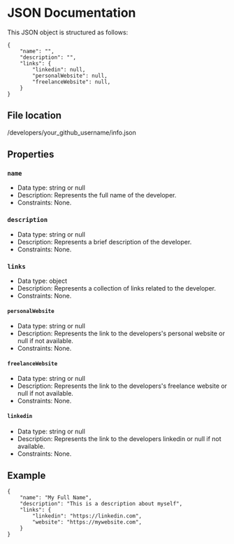 # JSON Documentation

This JSON object is structured as follows:

```
{
    "name": "",
    "description": "",
    "links": {
        "linkedin": null,
        "personalWebsite": null,
        "freelanceWebsite": null,
    }
}
```

## File location

/developers/your_github_username/info.json

## Properties

### `name`

- Data type: string or null
- Description: Represents the full name of the developer.
- Constraints: None.

### `description`

- Data type: string or null
- Description: Represents a brief description of the developer.
- Constraints: None.

### `links`

- Data type: object
- Description: Represents a collection of links related to the developer.
- Constraints: None.

#### `personalWebsite`

- Data type: string or null
- Description: Represents the link to the developers's personal website or null if not available.
- Constraints: None.

#### `freelanceWebsite`

- Data type: string or null
- Description: Represents the link to the developers's freelance website or null if not available.
- Constraints: None.

#### `linkedin`

- Data type: string or null
- Description: Represents the link to the developers linkedin or null if not available.
- Constraints: None.


## Example

```
{
    "name": "My Full Name",
    "description": "This is a description about myself",
    "links": {
        "linkedin": "https://linkedin.com",
        "website": "https://mywebsite.com",
    }
}
```